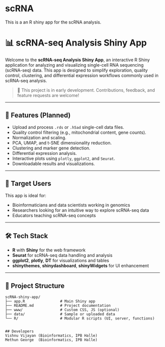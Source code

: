 # scRNA
This is a an R shiny app for the scRNA analysis.
# 📊 scRNA-seq Analysis Shiny App

Welcome to the **scRNA-seq Analysis Shiny App**, an interactive R Shiny application for analyzing and visualizing single-cell RNA sequencing (scRNA-seq) data. This app is designed to simplify exploration, quality control, clustering, and differential expression workflows commonly used in scRNA-seq analysis.

> 🚧 This project is in early development. Contributions, feedback, and feature requests are welcome!

---

## 🚀 Features (Planned)

- Upload and process `.rds` or `.h5ad` single-cell data files.
- Quality control filtering (e.g., mitochondrial content, gene counts).
- Normalization and scaling.
- PCA, UMAP, and t-SNE dimensionality reduction.
- Clustering and marker gene detection.
- Differential expression analysis.
- Interactive plots using `plotly`, `ggplot2`, and `Seurat`.
- Downloadable results and visualizations.
---

## 🧬 Target Users

This app is ideal for:

- Bioinformaticians and data scientists working in genomics
- Researchers looking for an intuitive way to explore scRNA-seq data
- Educators teaching scRNA-seq concepts

---

## 🛠️ Tech Stack

- **R** with **Shiny** for the web framework
- **Seurat** for scRNA-seq data handling and analysis
- **ggplot2**, **plotly**, **DT** for visualizations and tables
- **shinythemes**, **shinydashboard**, **shinyWidgets** for UI enhancement

---

## 📂 Project Structure

```text
scRNA-shiny-app/
├── app.R                # Main Shiny app
├── README.md            # Project documentation
├── www/                 # Custom CSS, JS (optional)
├── data/                # Sample or uploaded data
└── R/                   # Modular R scripts (UI, server, functions)


## Developers
Vishnu Vijayan (Bioinformatics, IPB Halle)
Methun George  (Bioinformatics, IPB Halle)
